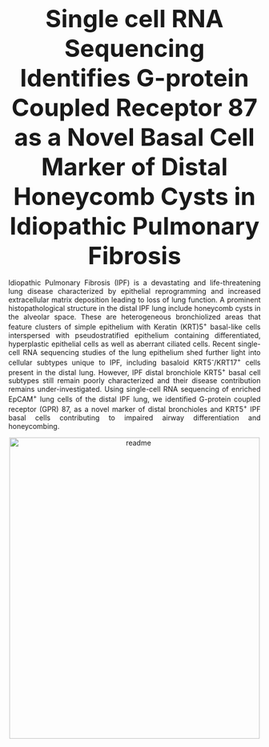 ### <div align='center' ><font size='70'>Single cell RNA Sequencing Identifies G-protein Coupled Receptor 87 as a Novel Basal Cell Marker of Distal Honeycomb Cysts in Idiopathic Pulmonary Fibrosis </font></div>

<p align = "justify"> 
Idiopathic Pulmonary Fibrosis (IPF) is a devastating and life-threatening lung disease characterized by epithelial reprogramming and increased extracellular matrix deposition leading to loss of lung function. A prominent histopathological structure in the distal IPF lung include honeycomb cysts in the alveolar space. These are heterogeneous bronchiolized areas that feature clusters of simple epithelium with Keratin (KRT)5<sup>+</sup> basal-like cells interspersed with pseudostratified epithelium containing differentiated, hyperplastic epithelial cells as well as aberrant ciliated cells. Recent single-cell RNA sequencing studies of the lung epithelium shed further light into cellular subtypes unique to IPF, including basaloid KRT5<sup>-</sup>/KRT17<sup>+</sup> cells present in the distal lung. However, IPF distal bronchiole KRT5<sup>+</sup> basal cell subtypes still remain poorly characterized and their disease contribution remains under-investigated. Using single-cell RNA sequencing of enriched EpCAM<sup>+</sup> lung cells of the distal IPF lung, we identified G-protein coupled receptor (GPR) 87, as a novel marker of distal bronchioles and KRT5<sup>+</sup> IPF basal cells contributing to impaired airway differentiation and honeycombing. 
</p>


<div align="center">
<img src=https://github.com/KonigshoffLab/GPR87_IPF_2021/blob/main/figrues/readme.png width = "500" height = "600" alt="readme"  />
</div>

